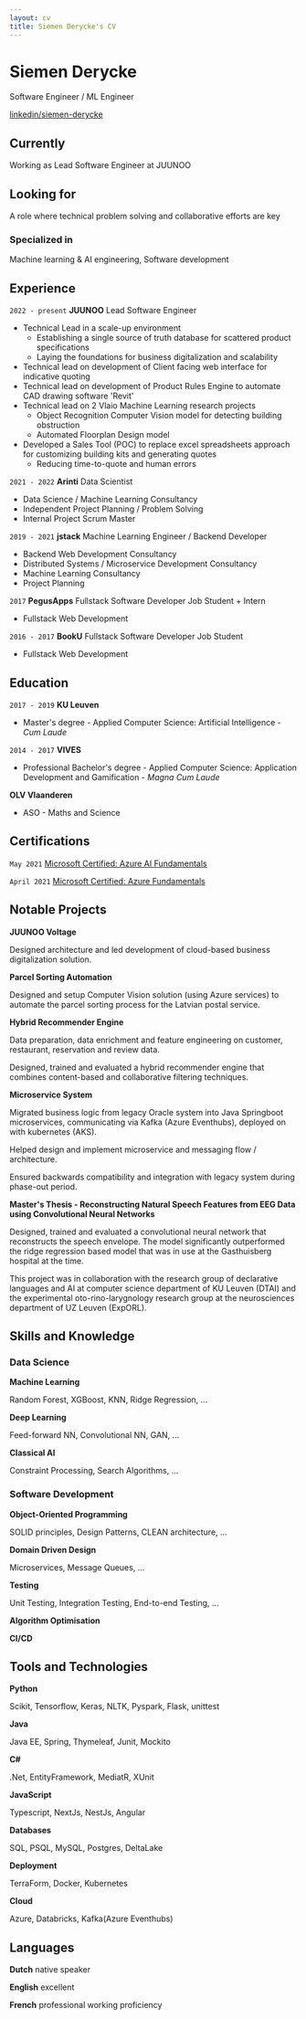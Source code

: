 ```yaml
---
layout: cv
title: Siemen Derycke's CV
---
```


# Siemen Derycke

Software Engineer / ML Engineer

<div id="webaddress">
<a href="https://www.linkedin.com/in/siemen-derycke/">linkedin/siemen-derycke</a>
</div>

## Currently

Working as Lead Software Engineer at JUUNOO

## Looking for

A role where technical problem solving and collaborative efforts are key

### Specialized in

Machine learning & AI engineering, Software development

## Experience

`2022 - present`
**JUUNOO** Lead Software Engineer

- Technical Lead in a scale-up environment
  - Establishing a single source of truth database for scattered product specifications
  - Laying the foundations for business digitalization and scalability
- Technical lead on development of Client facing web interface for indicative quoting
- Technical lead on development of Product Rules Engine to automate CAD drawing software 'Revit'
- Technical lead on 2 Vlaio Machine Learning research projects
  - Object Recognition Computer Vision model for detecting building obstruction
  - Automated Floorplan Design model
- Developed a Sales Tool (POC) to replace excel spreadsheets approach for customizing building kits and generating quotes
  - Reducing time-to-quote and human errors

`2021 - 2022`
**Arinti** Data Scientist

- Data Science / Machine Learning Consultancy
- Independent Project Planning / Problem Solving
- Internal Project Scrum Master

`2019 - 2021`
**jstack** Machine Learning Engineer / Backend Developer

- Backend Web Development Consultancy
- Distributed Systems / Microservice Development Consultancy
- Machine Learning Consultancy
- Project Planning

`2017`
**PegusApps** Fullstack Software Developer Job Student + Intern

- Fullstack Web Development

`2016 - 2017`
**BookU** Fullstack Software Developer Job Student

- Fullstack Web Development

## Education

`2017 - 2019`
**KU Leuven**

- Master's degree - Applied Computer Science: Artificial Intelligence - _Cum Laude_

`2014 - 2017`
**VIVES**

- Professional Bachelor's degree - Applied Computer Science: Application Development and Gamification - _Magna Cum Laude_

**OLV Vlaanderen**

- ASO - Maths and Science

## Certifications

`May 2021`
[Microsoft Certified: Azure AI Fundamentals](https://www.credly.com/badges/74e6464a-f88b-49eb-a1a6-dd607de1387b)

`April 2021`
[Microsoft Certified: Azure Fundamentals](https://www.credly.com/badges/828e60c1-4d97-425e-b8d3-100a515d53d3)

## Notable Projects

**JUUNOO Voltage**

Designed architecture and led development of cloud-based business digitalization solution.

**Parcel Sorting Automation**

Designed and setup Computer Vision solution (using Azure services) to automate the parcel sorting process for the Latvian postal service.

**Hybrid Recommender Engine**

Data preparation, data enrichment and feature engineering on customer, restaurant, reservation and review data.

Designed, trained and evaluated a hybrid recommender engine that combines content-based and collaborative filtering techniques.

**Microservice System**

Migrated business logic from legacy Oracle system into Java Springboot microservices, communicating via Kafka (Azure Eventhubs), deployed on with kubernetes (AKS).

Helped design and implement microservice and messaging flow / architecture.

Ensured backwards compatibility and integration with legacy system during phase-out period.

**Master's Thesis - Reconstructing Natural Speech Features from EEG Data using Convolutional Neural Networks**

Designed, trained and evaluated a convolutional neural network that reconstructs the speech envelope. The model significantly outperformed the ridge regression based model that was in use at the Gasthuisberg hospital at the time.

This project was in collaboration with the research group of declarative languages and AI at computer science department of KU Leuven (DTAI) and the experimental oto-rino-larygnology research group at the neurosciences department of UZ Leuven (ExpORL).

## Skills and Knowledge

### Data Science

**Machine Learning**

Random Forest, XGBoost, KNN, Ridge Regression, ...

**Deep Learning**

Feed-forward NN, Convolutional NN, GAN, ...

**Classical AI**

Constraint Processing, Search Algorithms, ...

### Software Development

**Object-Oriented Programming**

SOLID principles, Design Patterns, CLEAN architecture, ...

**Domain Driven Design**

Microservices, Message Queues, ...

**Testing**

Unit Testing, Integration Testing, End-to-end Testing, ...

**Algorithm Optimisation**

**CI/CD**

## Tools and Technologies

**Python**

Scikit, Tensorflow, Keras, NLTK, Pyspark, Flask, unittest

**Java**

Java EE, Spring, Thymeleaf, Junit, Mockito

**C#**

.Net, EntityFramework, MediatR, XUnit

**JavaScript**

Typescript, NextJs, NestJs, Angular

**Databases**

SQL, PSQL, MySQL, Postgres, DeltaLake

**Deployment**

TerraForm, Docker, Kubernetes

**Cloud**

Azure, Databricks, Kafka(Azure Eventhubs)

## Languages

**Dutch** native speaker

**English** excellent

**French** professional working proficiency
